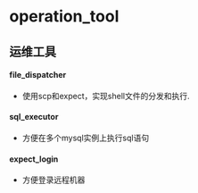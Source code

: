 # operation_tool
## 运维工具
#### file_dispatcher
* 使用scp和expect，实现shell文件的分发和执行.

#### sql_executor
* 方便在多个mysql实例上执行sql语句

#### expect_login
* 方便登录远程机器
